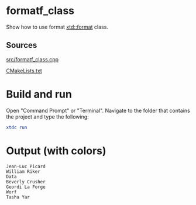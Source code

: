 # formatf_class

Show how to use format [xtd::format](../../../../src/xtd.core/include/xtd/format.h) class.

## Sources

[src/formatf_class.cpp](src/formatf_class.cpp)

[CMakeLists.txt](CMakeLists.txt)

# Build and run

Open "Command Prompt" or "Terminal". Navigate to the folder that contains the project and type the following:

```cmake
xtdc run
```

# Output (with colors)

```
Jean-Luc Picard
William Riker
Data
Beverly Crusher
Geordi La Forge
Worf
Tasha Yar
```


